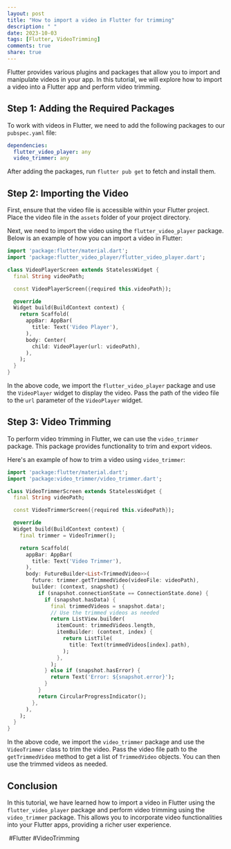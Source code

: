```yaml
---
layout: post
title: "How to import a video in Flutter for trimming"
description: " "
date: 2023-10-03
tags: [Flutter, VideoTrimming]
comments: true
share: true
---
```


Flutter provides various plugins and packages that allow you to import and manipulate videos in your app. In this tutorial, we will explore how to import a video into a Flutter app and perform video trimming.

## Step 1: Adding the Required Packages

To work with videos in Flutter, we need to add the following packages to our `pubspec.yaml` file:

```yaml
dependencies:
  flutter_video_player: any
  video_trimmer: any
```

After adding the packages, run `flutter pub get` to fetch and install them.

## Step 2: Importing the Video

First, ensure that the video file is accessible within your Flutter project. Place the video file in the `assets` folder of your project directory.

Next, we need to import the video using the `flutter_video_player` package. Below is an example of how you can import a video in Flutter:

```dart
import 'package:flutter/material.dart';
import 'package:flutter_video_player/flutter_video_player.dart';

class VideoPlayerScreen extends StatelessWidget {
  final String videoPath;

  const VideoPlayerScreen({required this.videoPath});

  @override
  Widget build(BuildContext context) {
    return Scaffold(
      appBar: AppBar(
        title: Text('Video Player'),
      ),
      body: Center(
        child: VideoPlayer(url: videoPath),
      ),
    );
  }
}
```

In the above code, we import the `flutter_video_player` package and use the `VideoPlayer` widget to display the video. Pass the path of the video file to the `url` parameter of the `VideoPlayer` widget.

## Step 3: Video Trimming

To perform video trimming in Flutter, we can use the `video_trimmer` package. This package provides functionality to trim and export videos.

Here's an example of how to trim a video using `video_trimmer`:

```dart
import 'package:flutter/material.dart';
import 'package:video_trimmer/video_trimmer.dart';

class VideoTrimmerScreen extends StatelessWidget {
  final String videoPath;

  const VideoTrimmerScreen({required this.videoPath});

  @override
  Widget build(BuildContext context) {
    final trimmer = VideoTrimmer();

    return Scaffold(
      appBar: AppBar(
        title: Text('Video Trimmer'),
      ),
      body: FutureBuilder<List<TrimmedVideo>>(
        future: trimmer.getTrimmedVideo(videoFile: videoPath),
        builder: (context, snapshot) {
          if (snapshot.connectionState == ConnectionState.done) {
            if (snapshot.hasData) {
              final trimmedVideos = snapshot.data!;
              // Use the trimmed videos as needed
              return ListView.builder(
                itemCount: trimmedVideos.length,
                itemBuilder: (context, index) {
                  return ListTile(
                    title: Text(trimmedVideos[index].path),
                  );
                },
              );
            } else if (snapshot.hasError) {
              return Text('Error: ${snapshot.error}');
            }
          }
          return CircularProgressIndicator();
        },
      ),
    );
  }
}
```

In the above code, we import the `video_trimmer` package and use the `VideoTrimmer` class to trim the video. Pass the video file path to the `getTrimmedVideo` method to get a list of `TrimmedVideo` objects. You can then use the trimmed videos as needed.

## Conclusion

In this tutorial, we have learned how to import a video in Flutter using the `flutter_video_player` package and perform video trimming using the `video_trimmer` package. This allows you to incorporate video functionalities into your Flutter apps, providing a richer user experience.

‍‍‍
#Flutter #VideoTrimming